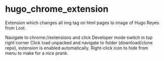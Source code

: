 # hugo_chrome_extension

Extension which changes all img tag on html pages to image of Hugo Reyes from Lost. 

Navigate to chrome://extensions and click Developer mode switch in top right corner
Click load unpacked and navigate to folder (download/clone repo), extension is enabled automatically. 
Right-click icon to hide from menu to make for a nice prank. 
